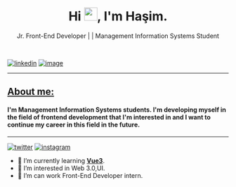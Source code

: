 <h1 align="center"> Hi <img src="https://raw.githubusercontent.com/MartinHeinz/MartinHeinz/master/wave.gif" width="30px">, I'm Haşim. </h1>

<p align="center" > Jr. Front-End Developer  | | 
  Management Information Systems Student</p>

<br>

[![linkedin](https://img.shields.io/badge/linkedin-0A66C2?style=for-the-badge&logo=linkedin&logoColor=white)](https://www.linkedin.com/in/haşim-kılıç-3861hasim/) [![image](https://img.shields.io/badge/Gmail-D14836?style=for-the-badge&logo=gmail&logoColor=white)](mailto:hsmklc33@gmail.com) 

<hr>

<a href="#"> 

## About me:

</a>

#### I'm Management Information Systems students. I'm developing myself in the field of frontend development that I'm interested in and I want to continue my career in this field in the future.

<hr>


[![twitter](https://img.shields.io/badge/twitter-1DA1F2?style=for-the-badge&logo=twitter&logoColor=white)](https://twitter.com/HasimK18) [![instagram](https://img.shields.io/badge/Instagram-E4405F?style=for-the-badge&logo=instagram&logoColor=white)](https://www.instagram.com/hhasimkk/)


- 🧠 I’m currently learning <a href="https://github.com/hasimkilic/30GundeJavascript">**Vue3**</a>.
- 👀 I’m interested in Web 3.0,UI.
- 💞️ I’m can work Front-End Developer intern.

